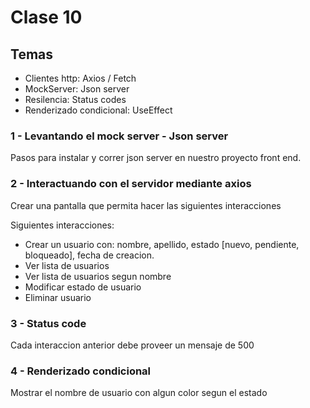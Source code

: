 # Clase 10 

## Temas
- Clientes http: Axios / Fetch
- MockServer: Json server
- Resilencia: Status codes 
- Renderizado condicional: UseEffect

### 1 - Levantando el mock server - Json server

Pasos para instalar y correr json server en nuestro proyecto front end.

### 2 - Interactuando con el servidor mediante axios

Crear una pantalla que permita hacer las siguientes interacciones

Siguientes interacciones:
- Crear un usuario con: nombre, apellido, estado [nuevo, pendiente, bloqueado], fecha de creacion.
- Ver lista de usuarios
- Ver lista de usuarios segun nombre
- Modificar estado de usuario
- Eliminar usuario

### 3 - Status code

Cada interaccion anterior debe proveer un mensaje de 500

### 4 - Renderizado condicional

Mostrar el nombre de usuario con algun color segun el estado